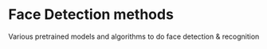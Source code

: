# Face Detection methods
Various pretrained models and algorithms to do face detection & recognition
